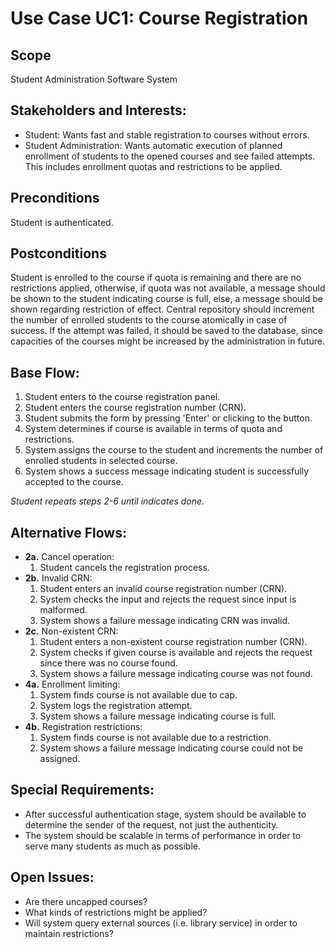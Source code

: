 # Use Case UC1: Course Registration
## Scope 
Student Administration Software System

## Stakeholders and Interests:
- Student: Wants fast and stable registration to courses without errors.
- Student Administration: Wants automatic execution of planned enrollment of students to the opened courses and see failed attempts. This includes enrollment quotas and restrictions to be applied.

## Preconditions
Student is authenticated.

## Postconditions 
Student is enrolled to the course if quota is remaining and there are no restrictions applied, otherwise, if quota was not available, a message should be shown to the student indicating course is full, else, a message should be shown regarding restriction of effect. Central repository should increment the number of enrolled students to the course atomically in case of success. If the attempt was failed, it should be saved to the database, since capacities of the courses might be increased by the administration in future.

## Base Flow:
1. Student enters to the course registration panel.
2. Student enters the course registration number (CRN).
3. Student submits the form by pressing 'Enter' or clicking to the button.
4. System determines if course is available in terms of quota and restrictions.
5. System assigns the course to the student and increments the number of enrolled students in selected course.
6. System shows a success message indicating student is successfully accepted to the course.

  *Student repeats steps 2-6 until indicates done.*

## Alternative Flows:
- **2a.** Cancel operation:
  1. Student cancels the registration process.
- **2b.** Invalid CRN:
  1. Student enters an invalid course registration number (CRN).
  2. System checks the input and rejects the request since input is malformed.
  3. System shows a failure message indicating CRN was invalid.
- **2c.** Non-existent CRN:
  1. Student enters a non-existent course registration number (CRN).
  2. System checks if given course is available and rejects the request since there was no course found.
  3. System shows a failure message indicating course was not found.
- **4a.** Enrollment limiting:
  1. System finds course is not available due to cap.
  2. System logs the registration attempt.
  3. System shows a failure message indicating course is full.
- **4b.** Registration restrictions:
  1. System finds course is not available due to a restriction.
  2. System shows a failure message indicating course could not be assigned.

## Special Requirements:
- After successful authentication stage, system should be available to determine the sender of the request, not just the authenticity.
- The system should be scalable in terms of performance in order to serve many students as much as possible.

## Open Issues:
- Are there uncapped courses?
- What kinds of restrictions might be applied?
- Will system query external sources (i.e. library service) in order to maintain restrictions?
